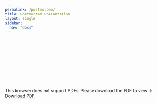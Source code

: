```yaml
---
permalink: /postmortem/
title: Postmortem Presentation
layout: single
sidebar: 
  nav: "docs"
---
```


<object data="https://wolflegend523.github.io/CSS385_GameDocuments/assets/pdf/CSS385_PostmortemPresentation.pdf" type="application/pdf" width="700px" height="700px">
    <embed src="https://wolflegend523.github.io/CSS385_GameDocuments/assets/pdf/CSS385_PostmortemPresentation.pdf">
        <p>This browser does not support PDFs. Please download the PDF to view it: <a href="https://wolflegend523.github.io/CSS385_GameDocuments/assets/pdf/CSS385_PostmortemPresentation.pdf](https://wolflegend523.github.io/CSS385_GameDocuments/assets/pdf/CSS385_PostmortemPresentation.pdf">Download PDF</a>.</p>
    </embed>
</object>
